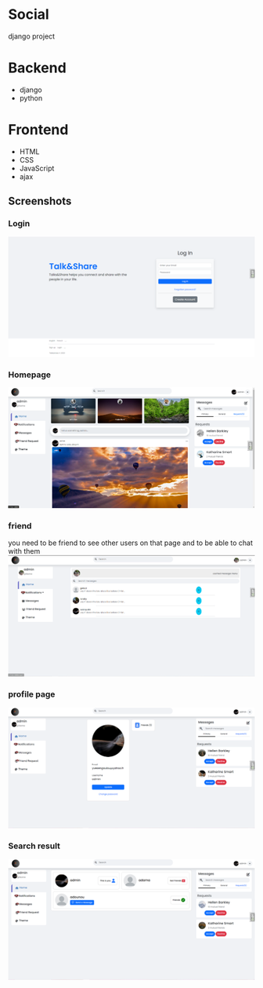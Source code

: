 # Social
django project
# Backend
- django
- python

# Frontend
- HTML
- CSS
- JavaScript
- ajax

## Screenshots
### Login
![Login](https://github.com/YvesL-Web/Social/blob/main/Screenshot/Capture%20d%E2%80%99%C3%A9cran%202023-05-26%20094622.png?raw=true)
### Homepage
![Login](https://github.com/YvesL-Web/Social/blob/main/Screenshot/home_page.png?raw=true)
### friend
you need to be friend to see other users on that page and to be able to chat with them
![Login](https://github.com/YvesL-Web/Social/blob/main/Screenshot/message.png?raw=true)
### profile page
![Login](https://github.com/YvesL-Web/Social/blob/main/Screenshot/profile_page.png?raw=true)
### Search result
![Login](https://github.com/YvesL-Web/Social/blob/main/Screenshot/search_result.png?raw=true)
